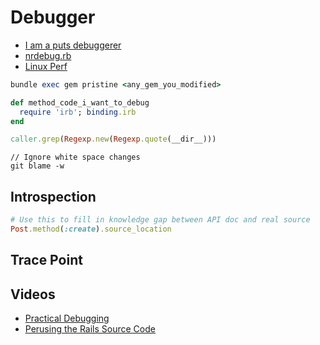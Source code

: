 # Debugger

* [I am a puts debuggerer](https://tenderlovemaking.com/2016/02/05/i-am-a-puts-debuggerer.html)
* [nrdebug.rb](https://github.com/newrelic/rpm/blob/master/bin/nrdebug)
* [Linux Perf](http://www.brendangregg.com/linuxperf.html)

```ruby
bundle exec gem pristine <any_gem_you_modified>

def method_code_i_want_to_debug
  require 'irb'; binding.irb
end

caller.grep(Regexp.new(Regexp.quote(__dir__)))
```

```
// Ignore white space changes
git blame -w
```

## Introspection

```ruby
# Use this to fill in knowledge gap between API doc and real source
Post.method(:create).source_location
```

## Trace Point

## Videos

* [Practical Debugging](https://www.youtube.com/watch?v=oi4h30chCz8)
* [Perusing the Rails Source Code](https://www.youtube.com/watch?v=Q_MpGRfnY5s)

